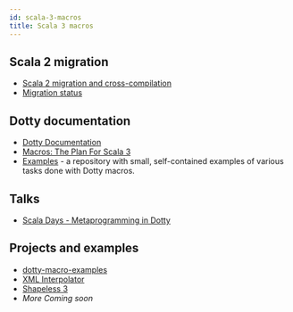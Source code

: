 ```yaml
---
id: scala-3-macros
title: Scala 3 macros
---
```


## Scala 2 migration
 * [Scala 2 migration and cross-compilation][migration]
 * [Migration status][migration-status]

## Dotty documentation
- [Dotty Documentation](https://dotty.epfl.ch/docs/reference/metaprogramming/toc.html)
- [Macros: The Plan For Scala 3](https://www.scala-lang.org/blog/2018/04/30/in-a-nutshell.html)
- [Examples](https://github.com/lampepfl/dotty-macro-examples) - a repository with small, self-contained examples of various tasks done with Dotty macros.

## Talks
* [Scala Days - Metaprogramming in Dotty](https://www.youtube.com/watch?v=ZfDS_gJyPTc)

## Projects and examples
* [dotty-macro-examples](https://github.com/lampepfl/dotty-macro-examples)
* [XML Interpolator](https://github.com/dotty-staging/xml-interpolator/tree/master)
* [Shapeless 3](https://github.com/dotty-staging/shapeless/tree/shapeless-3)
* *More Coming soon*


[contributing]: contributing.md
[best-practices]: best-practices.md
[compiletime]: tutorial/compiletime.md
[migration]: https://github.com/scalacenter/scala-3-migration-guide/blob/master/docs/macros.md#how-to
[faq]: faq.md
[inline]: tutorial/inline.md
[macros]: tutorial/macros.md
[migration-status]: https://github.com/scalacenter/scala-3-migration-guide/blob/master/docs/macros.md#migration-status
[quotes]: tutorial/quotes.md
[references]: references.md
[tasty]: tutorial/tasty-reflection.md
